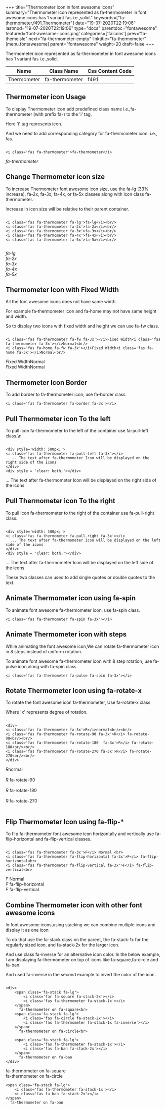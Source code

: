 +++
title="Thermometer icon in font awesome icons"
summary="Thermometer icon represented as fa-thermometer in font awesome icons has 1 variant fas i.e.,solid."
keywords=["fa-thermometer,f491,Thermometer"]
date="19-07-2020T22:19:06"
lastmod="19-07-2020T22:19:06"
type="docs"
parentdoc="fontawesome"
featured='font-awesome-icons.png'
categories=['faicons']
prev="fa-themeisle"
next="fa-thermometer-empty"
linktitle="fa-thermometer"
[menu.fontawesome]
parent="fontawesome"
weight=20
draft=false
+++


Thermometer icon represented as fa-thermometer in font awesome icons has 1 variant fas i.e.,solid.

<div class='table-responsive'><table class='table'><thead><tr><th>Name</th><th>Class Name</th><th>Css Content Code</th></tr></thead><tbody><tr><td>Thermometer</td><td>fa-thermometer</td><td>f491</td></tr></tbody></table></div>



## Thermometer icon Usage

To display Thermometer icon add predefined class name i.e.,fa-thermometer (with prefix fa-) to the 'i' tag.

Here 'i' tag represents icon.

And we need to add corresponding category for fa-thermometer icon. i.e., fas.


```

<i class='fas fa-thermometer'>fa-thermometer</i>
```

<i class='fas fa-thermometer'>fa-thermometer</i>




## Change Thermometer icon size
To increase Thermometer font awesome icon size, use the fa-lg (33% increase), fa-2x, fa-3x, fa-4x, or fa-5x classes along with icon class fa-thermometer.

Increase in icon size will be relative to their parent container. 

```

<i class='fas fa-thermometer fa-lg'>fa-lg</i><br/>
<i class='fas fa-thermometer fa-2x'>fa-2x</i><br/>
<i class='fas fa-thermometer fa-3x'>fa-3x</i><br/>
<i class='fas fa-thermometer fa-4x'>fa-4x</i><br/>
<i class='fas fa-thermometer fa-5x'>fa-5x</i><br/>
            
```

<i class='fas fa-thermometer fa-lg'>fa-lg</i><br/>
<i class='fas fa-thermometer fa-2x'>fa-2x</i><br/>
<i class='fas fa-thermometer fa-3x'>fa-3x</i><br/>
<i class='fas fa-thermometer fa-4x'>fa-4x</i><br/>
<i class='fas fa-thermometer fa-5x'>fa-5x</i><br/>
            



## Thermometer Icon with Fixed Width 

All the font awesome icons does not have same width.

For example fa-thermometer icon and fa-home may not have same height and width.

So to display two icons with fixed width and height we can use fa-fw class.


```

<i class='fas fa-thermometer fa-fw fa-3x'></i>Fixed Width<i class='fas fa-thermometer fa-3x'></i>Normal<br/>
<i class='fas fa-home fa-fw fa-3x'></i>Fixed Width<i class='fas fa-home fa-3x'></i>Normal<br/>
```

<i class='fas fa-thermometer fa-fw fa-3x'></i>Fixed Width<i class='fas fa-thermometer fa-3x'></i>Normal<br/>
<i class='fas fa-home fa-fw fa-3x'></i>Fixed Width<i class='fas fa-home fa-3x'></i>Normal<br/>



## Thermometer Icon Border 

To add border to fa-thermometer icon, use fa-border class.


```
<i class='fas fa-thermometer fa-border fa-3x'></i>

```
<i class='fas fa-thermometer fa-border fa-3x'></i>





## Pull Thermometer icon To the left

To pull icon fa-thermometer to the left of the container use fa-pull-left class.\n

```

<div style='width: 500px;'>
<i class='fas fa-thermometer fa-pull-left fa-3x'></i>
  ... The text after fa-thermometer Icon will be displayed on the right side of the icons
</div>
<div style = 'clear: both;'></div>
```

<div style='width: 500px;'>
<i class='fas fa-thermometer fa-pull-left fa-3x'></i>
  ... The text after fa-thermometer Icon will be displayed on the right side of the icons
</div>
<div style = 'clear: both;'></div>




## Pull Thermometer icon To the right
To pull icon fa-thermometer to the right of the container use fa-pull-right class.

```

<div style='width: 500px;'>
<i class='fas fa-thermometer fa-pull-right fa-3x'></i>
  ... The text after fa-thermometer Icon will be displayed on the left side of the icons
</div>
<div style = 'clear: both;'></div>
```

<div style='width: 500px;'>
<i class='fas fa-thermometer fa-pull-right fa-3x'></i>
  ... The text after fa-thermometer Icon will be displayed on the left side of the icons
</div>
<div style = 'clear: both;'></div>

These two classes can used to add single quotes or double quotes to the text.


## Animate Thermometer icon using fa-spin
To animate font awesome fa-thermometer icon, use fa-spin class.

```
<i class='fas fa-thermometer fa-spin fa-3x'></i>
```
<i class='fas fa-thermometer fa-spin fa-3x'></i>




## Animate Thermometer icon with steps
While animating the font awesome icon,We can rotate fa-thermometer icon in 8 steps instead of uniform rotation.

To animate font awesome fa-thermometer icon with 8 step rotation, use fa-pulse icon along with fa-spin class.


```
<i class='fas fa-thermometer fa-pulse fa-spin fa-3x'></i>

```
<i class='fas fa-thermometer fa-pulse fa-spin fa-3x'></i>





## Rotate Thermometer Icon using fa-rotate-x
To rotate the font awesome icon fa-thermometer, Use fa-rotate-x class

Where 'x' represents degree of rotation.


```

<div>
<i class='fas fa-thermometer fa-3x'>R</i>normal<br/><br/>
<i class='fas fa-thermometer fa-rotate-90 fa-3x'>R</i> fa-rotate-90<br/><br/> 
<i class='fas fa-thermometer fa-rotate-180  fa-3x'>R</i> fa-rotate-180<br/><br/> 
<i class='fas fa-thermometer fa-rotate-270 fa-3x'>R</i> fa-rotate-270<br/><br/>
</div>
```

<div>
<i class='fas fa-thermometer fa-3x'>R</i>normal<br/><br/>
<i class='fas fa-thermometer fa-rotate-90 fa-3x'>R</i> fa-rotate-90<br/><br/> 
<i class='fas fa-thermometer fa-rotate-180  fa-3x'>R</i> fa-rotate-180<br/><br/> 
<i class='fas fa-thermometer fa-rotate-270 fa-3x'>R</i> fa-rotate-270<br/><br/>
</div>




## Flip Thermometer Icon using fa-flip-*
To flip fa-thermometer font awesome icon horizontally and vertically use fa-flip-horizontal and fa-flip-vertical classes. 

```

<i class='fas fa-thermometer fa-3x'>F</i> Normal <br>
<i class='fas fa-thermometer fa-flip-horizontal fa-3x'>F</i> fa-flip-horizontal<br>
<i class='fas fa-thermometer fa-flip-vertical fa-3x'>F</i> fa-flip-vertical<br>
```

<i class='fas fa-thermometer fa-3x'>F</i> Normal <br>
<i class='fas fa-thermometer fa-flip-horizontal fa-3x'>F</i> fa-flip-horizontal<br>
<i class='fas fa-thermometer fa-flip-vertical fa-3x'>F</i> fa-flip-vertical<br>




## Combine Thermometer icon with other font awesome icons
In font awesome icons,using stacking we can combine multiple icons and display it as one icon 

To do that use the fa-stack class on the parent, the fa-stack-1x for the regularly sized icon, and fa-stack-2x for the larger icon.

And use class fa-inverse for an alternative icon color. 
In the below example, I am displaying fa-thermometer on top of icons like fa-square,fa-circle and fa-ban.

And used fa-inverse in the second example to invert the color of the icon.

```

<div>
    <span class='fa-stack fa-lg'>
        <i class='far fa-square fa-stack-2x'></i>
        <i class='fas fa-thermometer fa-stack-1x'></i>
    </span>
      fa-thermometer on fa-square<br>
    <span class='fa-stack fa-lg'>
        <i class='fas fa-circle fa-stack-2x'></i>
        <i class='fas fa-thermometer fa-stack-1x fa-inverse'></i>
    </span>
      fa-thermometer on fa-circle<br>

    <span class='fa-stack fa-lg'>
        <i class='fas fa-thermometer fa-stack-1x'></i>
        <i class='fas fa-ban fa-stack-2x'></i>
    </span>
      fa-thermometer on fa-ban
</div>
```

<div>
    <span class='fa-stack fa-lg'>
        <i class='far fa-square fa-stack-2x'></i>
        <i class='fas fa-thermometer fa-stack-1x'></i>
    </span>
      fa-thermometer on fa-square<br>
    <span class='fa-stack fa-lg'>
        <i class='fas fa-circle fa-stack-2x'></i>
        <i class='fas fa-thermometer fa-stack-1x fa-inverse'></i>
    </span>
      fa-thermometer on fa-circle<br>

    <span class='fa-stack fa-lg'>
        <i class='fas fa-thermometer fa-stack-1x'></i>
        <i class='fas fa-ban fa-stack-2x'></i>
    </span>
      fa-thermometer on fa-ban
</div>






